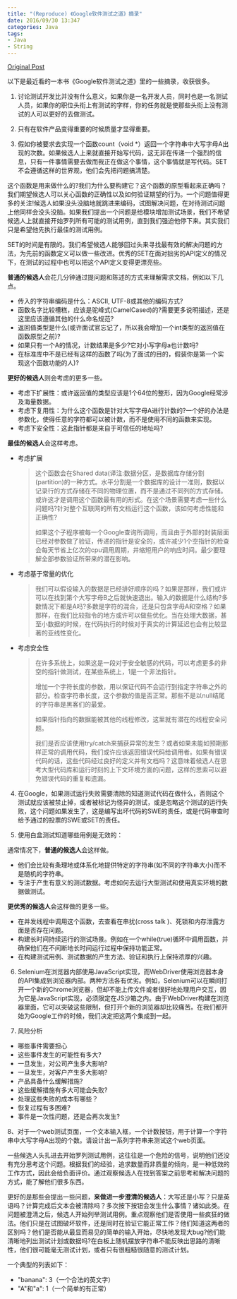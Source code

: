 ```yaml
---
title: "(Reproduce) 《Google软件测试之道》摘录"
date: 2016/09/30 13:347
categories: Java
tags:
- Java
- String
---
```

[Original Post](http://silencewt.github.io/2015/06/05/《Google软件测试之道》摘录/)

以下是最近看的一本书《Google软件测试之道》里的一些摘录，收获很多。

1. 讨论测试开发比并没有什么意义，如果你是一名开发人员，同时也是一名测试人员，如果你的职位头衔上有测试的字样，你的任务就是使那些头衔上没有测试的人可以更好的去做测试。

2. 只有在软件产品变得重要的时候质量才显得重要。

3. 假如你被要求去实现一个函数count（void *）返回一个字符串中大写字母A出现的次数。如果候选人上来就直接开始写代码，这无非在传递一个强烈的信息，只有一件事情需要去做而我正在做这个事情，这个事情就是写代码。SET不会遵循这样的世界观，他们会先把问题搞清楚。

这个函数是用来做什么的?我们为什么要构建它？这个函数的原型看起来正确吗？我们期望候选人可以关心函数的正确性以及如何验证期望的行为。一个问题值得更多的关注!候选人如果没头没脑地就跳进来编码，试图解决问题，在对待测试问题上他同样会没头没脑。如果我们提出一个问题是给模块增加测试场景，我们不希望候选人上就直接开始罗列所有可能的测试用例，直到我们强迫他停下来。其实我们只是希望他先执行最佳的测试用例。

SET的时间是有限的。我们希望候选人能够回过头来寻找最有效的解决问题的方法，为先前的函数定义可以做一些改进。优秀的SET在面对拙劣的API定义的情况下，在测试的过程中也可以把这个API定义变得更漂亮些。

**普通的候选人**会花几分钟通过提问题和陈述的方式来理解需求文档，例如以下几点。
* 传入的字符串编码是什么：ASCII, UTF-8或其他的编码方式?
* 函数名字比较槽糕，应该是驼峰式(CamelCased)的?需要更多说明描述，还是这里应该遵循其他的什么命名规范?
* 返回值类型是什么(或许面试官忘记了，所以我会增加一个int类型的返回值在函数原型之前)?
* 如果只有一个A的情况，计数结果是多少?它对小写字母a也计数吗?
* 在标准库中不是已经有这样的函数了吗(为了面试的目的，假装你是第一个实现这个函数功能的人)?

**更好的候选人**则会考虑的更多一些。
* 考虑下扩展性：或许返回值的类型应该是1个64位的整形，因为Google经常涉及海量数据。
* 考虑下复用性：为什么这个函数是针对大写字母A进行计数的?一个好的办法是参数化，使得任意的字符都可以被计数，而不是使用不同的函数来实现。
* 考虑下安全性：这此指针都是来自于可信任的地址吗?

**最佳的候选人**会这样考虑。
* 考虑扩展
  > 这个函数会在Shared data(译注:数据分区，是数据库存储分割(partition)的一种方式。水平分割是一个数据库的设计一准则，数据以记录行的方式存储在不同的物理位置，而不是通过不同列的方式存储。或许这才是调用这个函数最有用的形式。在这个场景需要考虑一些什么问题吗?针对整个互联网的所有文档运行这个函数，该如何考虑性能和正确性?
  > 
  > 如果这个子程序被每一个Google查询所调用，而且由于外部的封装层面已经对参数做了验证，传递的指针是安全的，或许减少1个空指针的检查会每天节省上亿次的cpu调用周期，井缩短用户的响应时间。最少要理解全部参数验证所带来的潜在影响。
* 考虑基于常量的优化
  > 我们可以假设输入的数据是已经排好顺序的吗？如果是那样，我们或许可以在找到第个大写字母B之后就快速退出。输入的数据是什么结构?多数情况下都是A吗?多数是字符的混合，还是只包含字毋A和空格？如果那样，在我们比较指令的地方或许可以做些优化。当在处理大数据，甚至小数据的时候，在代码执行的时候对于真实的计算延迟也会有比较显著的亚线性变化。
* 考虑安全性
  > 在许多系统上，如果这是一段对于安全敏感的代码，可以考虑更多的非空的指针做测试，在某些系统上，1是一个非法指针。
  > 
  > 增加一个字符长度的参数，用以保证代码不会运行到指定字符串之外的部分。检查字符串长度，这个参数的值是否正常。那些不是以null结尾的字符串是黑客们的最爱。
  > 
  > 如果指针指向的数据能被其他的线程修改，这里就有潜在的线程安全问题。
  > 
  > 我们是否应该使用try/catch来捕获异常的发生？或者如果未能如预期那样正常的调用代码，我们或许应该返回错误代码给调用者。如果有错误代码的话，这些代码经过良好的定义并有文档吗？这意味着候选人在思考大型代码库和运行时刻的上下文环境方面的问题，这样的思索可以避免错误代码的重复和遗漏。

4. 在Google，如果测试运行失败需要清除的知道测试代码在做什么，否则这个测试就应该被禁止掉，或者被标记为怪异的测试，或是忽略这个测试的运行失败，这个问题如果发生了，这是编写出坏代码的SWE的责任，或是代码审查时给予通过的投票的SWE或SET的责任。

5. 使用白盒测试知道哪些用例是无效的：

通常情况下，**普通的候选人**会这样做。
* 他们会比较有条理地或体系化地提供特定的字符串(如不同的字符串大小)而不是随机的字符串。
* 专注于产生有意义的测试数据。考虑如何去运行大型测试和使用真实环境的数据做测试。

**更优秀的候选人**会这样做的更多一些。
* 在并发线程中调用这个函数，去查看在串扰(cross talk )、死锁和内存泄露方面是否存在问题。
* 构建长时间持续运行的测试场景。例如在一个while(true)循环中调用函数，并确保他们在不间断地长时间运行过程中保持功能正常。
* 在构建测试用例、测试数据的产生方法、验证和执行上保持浓厚的兴趣。

6. Selenium在浏览器内部使用JavaScript实现，而WebDriver使用浏览器本身的API集成到浏览器内部。两种方法各有优劣。例如，Selenium可以在瞬间打开一个新的Chrome浏览器，但却不能上传文件或者很好地处理用户交互，因为它是JavaScript实现，必须限定在JS沙箱之内。由于WebDriver构建在浏览器里面，它可以突破这些限制，但打开个新的浏览器却比较痛苦。在我们都开始为Google工作的时候，我们决定把这两个集成到一起。

7. 风险分析
* 哪些事件需要担心
* 这些事件发生的可能性有多大?
* 一旦发生，对公司产生多大影响?
* 一旦发生，对客户产生多大影响?
* 产品具备什么缓解措施?
* 这些缓解措施有多大可能会失败?
* 处理这些失败的成本有哪些？
* 恢复过程有多困难?
* 事件是一次性问题，还是会再次发生?

8、对于一个web测试页面，一个文本输入框，一个计数按钮，用于计算一个字符串中大写字母A出现的个数。请设计出一系列字符串来测试这个web页面。

一些候选人头扎进去开始罗列测试用例，这往往是一个危险的信号，说明他们还没有充分思考这个问题。根据我们的经验，追求数量而非质量的倾向，是一种低效的工作方式，因此会给负面评价。通过观察候选人在找到答案之前思考和解决问题的方式，能了解他们很多东西。

更好的是那些会提出一些问题，**来做进一步澄清的候选人**：大写还是小写？只是英语吗？计算完成后文本会被清除吗？多次按下按钮会发生什么事情？诸如此类。在问题被澄清之后，候选人开始列举测试用例。重点观察他们是否使用一些疯狂的做法。他们只是在试图破坏软件，还是同时在验证它能正常工作？他们知道这两者的区别吗？他们是否能从最显而易见的简单的输入开始，尽快地发现大bug?他们能清晰地列出测试计划或数据吗?在白板上随机摆放字符串不能反映出思路的清晰性，他们很可能毫无测试计划，或者只有很粗糙很随意的测试计划。

一个典型的列表如下：
* "banana": 3（一个合法的英文字）
* "A"和"a": 1（一个简单的有正常）
